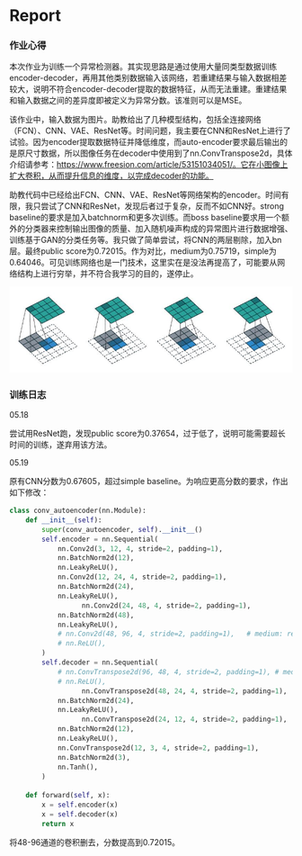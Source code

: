 # Report

### 作业心得

本次作业为训练一个异常检测器。其实现思路是通过使用大量同类型数据训练encoder-decoder，再用其他类别数据输入该网络，若重建结果与输入数据相差较大，说明不符合encoder-decoder提取的数据特征，从而无法重建。重建结果和输入数据之间的差异度即被定义为异常分数。该准则可以是MSE。

该作业中，输入数据为图片。助教给出了几种模型结构，包括全连接网络（FCN）、CNN、VAE、ResNet等。时间问题，我主要在CNN和ResNet上进行了试验。因为encoder提取数据特征并降低维度，而auto-encoder要求最后输出的是原尺寸数据，所以图像任务在decoder中使用到了nn.ConvTranspose2d，具体介绍请参考：https://www.freesion.com/article/53151034051/。它在小图像上扩大卷积，从而提升信息的维度，以完成decoder的功能。

助教代码中已经给出FCN、CNN、VAE、ResNet等网络架构的encoder。时间有限，我只尝试了CNN和ResNet，发现后者过于复杂，反而不如CNN好。strong baseline的要求是加入batchnorm和更多次训练。而boss baseline要求用一个额外的分类器来控制输出图像的质量、加入随机噪声构成的异常图片进行数据增强、训练基于GAN的分类任务等。我只做了简单尝试，将CNN的两层剔除，加入bn层。最终public score为0.72015。作为对比，medium为0.75719，simple为0.64046。可见训练网络也是一门技术，这里实在是没法再提高了，可能要从网络结构上进行穷举，并不符合我学习的目的，遂停止。

![img](6fc4e7311a446c1b06c444137d4c97cf.png)



### 训练日志

05.18

尝试用ResNet跑，发现public score为0.37654，过于低了，说明可能需要超长时间的训练，遂弃用该方法。

05.19

原有CNN分数为0.67605，超过simple baseline。为响应更高分数的要求，作出如下修改：

```Python
class conv_autoencoder(nn.Module):
    def __init__(self):
        super(conv_autoencoder, self).__init__()
        self.encoder = nn.Sequential(
            nn.Conv2d(3, 12, 4, stride=2, padding=1),
            nn.BatchNorm2d(12),         
            nn.LeakyReLU(),
            nn.Conv2d(12, 24, 4, stride=2, padding=1), 
            nn.BatchNorm2d(24),       
            nn.LeakyReLU(),
			      nn.Conv2d(24, 48, 4, stride=2, padding=1), 
            nn.BatchNorm2d(48),          
            nn.LeakyReLU(),
            # nn.Conv2d(48, 96, 4, stride=2, padding=1),   # medium: remove this layer
            # nn.ReLU(),
        )
        self.decoder = nn.Sequential(
            # nn.ConvTranspose2d(96, 48, 4, stride=2, padding=1), # medium: remove this layer
            # nn.ReLU(),
			      nn.ConvTranspose2d(48, 24, 4, stride=2, padding=1), 
            nn.BatchNorm2d(24),
            nn.LeakyReLU(),
			      nn.ConvTranspose2d(24, 12, 4, stride=2, padding=1), 
            nn.BatchNorm2d(12),
            nn.LeakyReLU(),
            nn.ConvTranspose2d(12, 3, 4, stride=2, padding=1),
            nn.BatchNorm2d(3),
            nn.Tanh(),
        )

    def forward(self, x):
        x = self.encoder(x)
        x = self.decoder(x)
        return x
```

将48-96通道的卷积删去，分数提高到0.72015。



